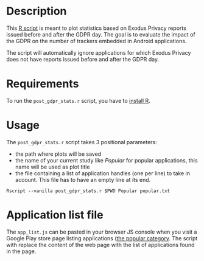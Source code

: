 # Description
This [R script](https://www.r-project.org/) is meant to plot statistics based on Exodus Privacy reports issued before and after the GDPR day. The goal is to evaluate the impact of the GDPR on the number of trackers embedded in Android applications.

The script will automatically ignore applications for which Exodus Privacy does not have reports issued before and after the GDPR day.

# Requirements
To run the `post_gdpr_stats.r` script, you have to [install R](https://pbil.univ-lyon1.fr/CRAN/).

# Usage
The `post_gdpr_stats.r` script takes 3 positional parameters:
* the path where plots will be saved
* the name of your current study like *Popular* for popular applications, this name will be used as plot title
* the file containing a list of application handles (one per line) to take in account. This file has to have an empty line at its end.

```
Rscript --vanilla post_gdpr_stats.r $PWD Popular popular.txt
```

# Application list file
The `app_list.js` can be pasted in your browser JS console when you visit a Google Play store page listing applications ([the popular category](https://play.google.com/store/apps/collection/topselling_free). The script with replace the content of the web page with the list of applications found in the page. 

